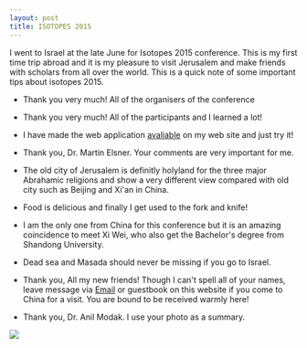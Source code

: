 ```yaml
---
layout: post
title: ISOTOPES 2015
---
```


I went to Israel at the late June for Isotopes 2015 conference. This is my first time trip abroad and it is my pleasure to visit Jerusalem and make friends with scholars from all over the world. This is a quick note of some important tips about isotopes 2015.

- Thank you very much! All of the organisers of the conference

- Thank you very much! All of the participants and I learned a lot!

- I have made the web application [avaliable](https://yufree.shinyapps.io/MIRtools/) on my web site and just try it! 

- Thank you, Dr. Martin Elsner. Your comments are very important for me.

- The old city of Jerusalem is definitly holyland for the three major Abrahamic religions and show a very different view compared with old city such as Beijing and Xi'an in China.

- Food is delicious and finally I get used to the fork and knife!

- I am the only one from China for this conference but it is an amazing coincidence to meet Xi Wei, who also get the Bachelor's degree from Shandong University.

- Dead sea and Masada should never be missing if you go to Israel.

- Thank you, All my new friends! Though I can't spell all of your names, leave message via [Email](mailto://yufree@live.cn) or guestbook on this website if you come to China for a visit. You are bound to be received warmly here!

- Thank you, Dr. Anil Modak. I use your photo as a summary.

![](http://yufree.cn/blog/figure/Isotopes2015.jpg)


